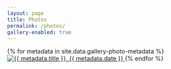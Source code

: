 ```yaml
---
layout: page
title: Photos
permalink: /photos/
gallery-enabled: true
---
```

<div id="links">
	{% for metadata in site.data.gallery-photo-metadata %}
		<a href="{{ site.url }}/assets/gallery-photos/{{ metadata.path }}" title="{{ metadata.title }}, {{ metadata.date }}" data-gallery>
			<img src="{{ site.url }}/assets/gallery-photos/{{ metadata.path }}" alt="{{ metadata.title }}, {{ metadata.date }}">
		</a>
	{% endfor %}
</div>